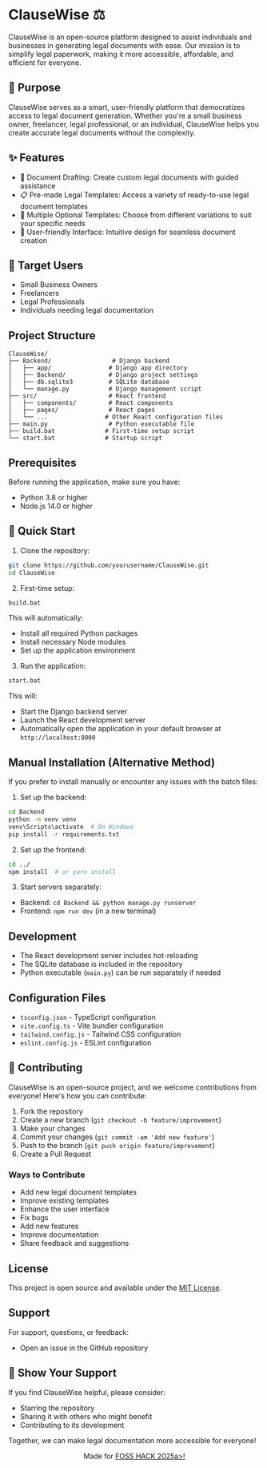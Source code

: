 # ClauseWise ⚖️

ClauseWise is an open-source platform designed to assist individuals and businesses in generating legal documents with ease. Our mission is to simplify legal paperwork, making it more accessible, affordable, and efficient for everyone.

## 🎯 Purpose

ClauseWise serves as a smart, user-friendly platform that democratizes access to legal document generation. Whether you're a small business owner, freelancer, legal professional, or an individual, ClauseWise helps you create accurate legal documents without the complexity.

## ✨ Features

- 📝 Document Drafting: Create custom legal documents with guided assistance
- 📋 Pre-made Legal Templates: Access a variety of ready-to-use legal document templates
- 🔄 Multiple Optional Templates: Choose from different variations to suit your specific needs
- 🎨 User-friendly Interface: Intuitive design for seamless document creation

## 👥 Target Users

- Small Business Owners
- Freelancers
- Legal Professionals
- Individuals needing legal documentation

## Project Structure

```
ClauseWise/
├── Backend/                 # Django backend
│   ├── app/                # Django app directory
│   ├── Backend/            # Django project settings
│   ├── db.sqlite3          # SQLite database
│   └── manage.py           # Django management script
├── src/                    # React frontend
│   ├── components/         # React components
│   ├── pages/              # React pages
│   └── ...                # Other React configuration files
├── main.py                 # Python executable file
├── build.bat              # First-time setup script
└── start.bat              # Startup script
```

## Prerequisites

Before running the application, make sure you have:
- Python 3.8 or higher
- Node.js 14.0 or higher

## 🚀 Quick Start

1. Clone the repository:
```bash
git clone https://github.com/yourusername/ClauseWise.git
cd ClauseWise
```

2. First-time setup:
```bash
build.bat
```
This will automatically:
- Install all required Python packages
- Install necessary Node modules
- Set up the application environment

3. Run the application:
```bash
start.bat
```
This will:
- Start the Django backend server
- Launch the React development server
- Automatically open the application in your default browser at `http://localhost:8000`

## Manual Installation (Alternative Method)

If you prefer to install manually or encounter any issues with the batch files:

1. Set up the backend:
```bash
cd Backend
python -m venv venv
venv\Scripts\activate  # On Windows
pip install -r requirements.txt
```

2. Set up the frontend:
```bash
cd ../
npm install  # or yarn install
```

3. Start servers separately:
- Backend: `cd Backend && python manage.py runserver`
- Frontend: `npm run dev` (in a new terminal)

## Development

- The React development server includes hot-reloading
- The SQLite database is included in the repository
- Python executable (`main.py`) can be run separately if needed

## Configuration Files

- `tsconfig.json` - TypeScript configuration
- `vite.config.ts` - Vite bundler configuration
- `tailwind.config.js` - Tailwind CSS configuration
- `eslint.config.js` - ESLint configuration

## 🤝 Contributing

ClauseWise is an open-source project, and we welcome contributions from everyone! Here's how you can contribute:

1. Fork the repository
2. Create a new branch (`git checkout -b feature/improvement`)
3. Make your changes
4. Commit your changes (`git commit -am 'Add new feature'`)
5. Push to the branch (`git push origin feature/improvement`)
6. Create a Pull Request

### Ways to Contribute
- Add new legal document templates
- Improve existing templates
- Enhance the user interface
- Fix bugs
- Add new features
- Improve documentation
- Share feedback and suggestions

## License

This project is open source and available under the [MIT License](LICENSE).

## Support

For support, questions, or feedback:
- Open an issue in the GitHub repository

## 🌟 Show Your Support

If you find ClauseWise helpful, please consider:
- Starring the repository
- Sharing it with others who might benefit
- Contributing to its development

Together, we can make legal documentation more accessible for everyone!

<div align="center">
  Made for <span><a href="https://fossunited.org/fosshack/2025">FOSS HACK 2025</span>a></span>!
</div>
